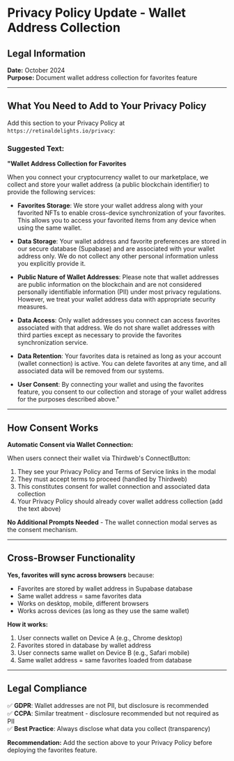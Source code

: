 # Privacy Policy Update - Wallet Address Collection

## Legal Information

**Date:** October 2024  
**Purpose:** Document wallet address collection for favorites feature

---

## What You Need to Add to Your Privacy Policy

Add this section to your Privacy Policy at `https://retinaldelights.io/privacy`:

### Suggested Text:

**"Wallet Address Collection for Favorites**

When you connect your cryptocurrency wallet to our marketplace, we collect and store your wallet address (a public blockchain identifier) to provide the following services:

- **Favorites Storage**: We store your wallet address along with your favorited NFTs to enable cross-device synchronization of your favorites. This allows you to access your favorited items from any device when using the same wallet.

- **Data Storage**: Your wallet address and favorite preferences are stored in our secure database (Supabase) and are associated with your wallet address only. We do not collect any other personal information unless you explicitly provide it.

- **Public Nature of Wallet Addresses**: Please note that wallet addresses are public information on the blockchain and are not considered personally identifiable information (PII) under most privacy regulations. However, we treat your wallet address data with appropriate security measures.

- **Data Access**: Only wallet addresses you connect can access favorites associated with that address. We do not share wallet addresses with third parties except as necessary to provide the favorites synchronization service.

- **Data Retention**: Your favorites data is retained as long as your account (wallet connection) is active. You can delete favorites at any time, and all associated data will be removed from our systems.

- **User Consent**: By connecting your wallet and using the favorites feature, you consent to our collection and storage of your wallet address for the purposes described above."

---

## How Consent Works

**Automatic Consent via Wallet Connection:**

When users connect their wallet via Thirdweb's ConnectButton:
1. They see your Privacy Policy and Terms of Service links in the modal
2. They must accept terms to proceed (handled by Thirdweb)
3. This constitutes consent for wallet connection and associated data collection
4. Your Privacy Policy should already cover wallet address collection (add the text above)

**No Additional Prompts Needed** - The wallet connection modal serves as the consent mechanism.

---

## Cross-Browser Functionality

**Yes, favorites will sync across browsers** because:
- Favorites are stored by wallet address in Supabase database
- Same wallet address = same favorites data
- Works on desktop, mobile, different browsers
- Works across devices (as long as they use the same wallet)

**How it works:**
1. User connects wallet on Device A (e.g., Chrome desktop)
2. Favorites stored in database by wallet address
3. User connects same wallet on Device B (e.g., Safari mobile)
4. Same wallet address = same favorites loaded from database

---

## Legal Compliance

✅ **GDPR**: Wallet addresses are not PII, but disclosure is recommended  
✅ **CCPA**: Similar treatment - disclosure recommended but not required as PII  
✅ **Best Practice**: Always disclose what data you collect (transparency)

**Recommendation:** Add the section above to your Privacy Policy before deploying the favorites feature.

